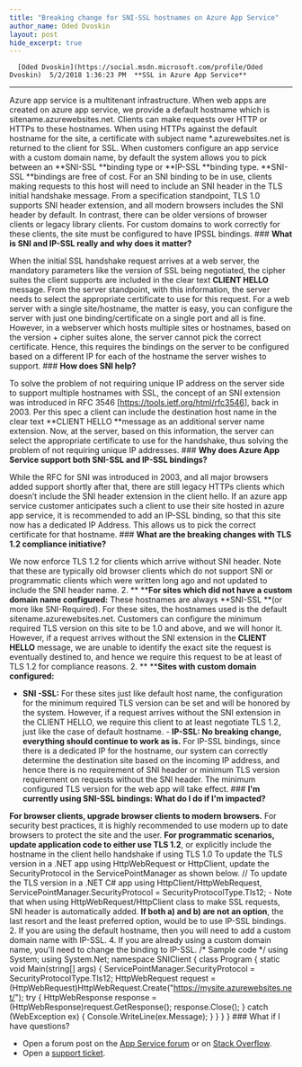 ```yaml
---
title: "Breaking change for SNI-SSL hostnames on Azure App Service"
author_name: Oded Dvoskin
layout: post
hide_excerpt: true
---
```

      [Oded Dvoskin](https://social.msdn.microsoft.com/profile/Oded Dvoskin)  5/2/2018 1:36:23 PM  **SSL in Azure App Service**
----------------------------

 Azure app service is a multitenant infrastructure. When web apps are created on azure app service, we provide a default hostname which is sitename.azurewebsites.net. Clients can make requests over HTTP or HTTPs to these hostnames. When using HTTPs against the default hostname for the site, a certificate with subject name *.azurewebsites.net is returned to the client for SSL. When customers configure an app service with a custom domain name, by default the system allows you to pick between an **SNI-SSL **binding type or **IP-SSL **binding type. **SNI-SSL **bindings are free of cost. For an SNI binding to be in use, clients making requests to this host will need to include an SNI header in the TLS initial handshake message. From a specification standpoint, TLS 1.0 supports SNI header extension, and all modern browsers includes the SNI header by default. In contrast, there can be older versions of browser clients or legacy library clients. For custom domains to work correctly for these clients, the site must be configured to have IPSSL bindings. ### **What is SNI and IP-SSL really and why does it matter?**

 When the initial SSL handshake request arrives at a web server, the mandatory parameters like the version of SSL being negotiated, the cipher suites the client supports are included in the clear text **CLIENT HELLO** message. From the server standpoint, with this information, the server needs to select the appropriate certificate to use for this request. For a web server with a single site/hostname, the matter is easy, you can configure the server with just one binding/certificate on a single port and all is fine. However, in a webserver which hosts multiple sites or hostnames, based on the version + cipher suites alone, the server cannot pick the correct certificate. Hence, this requires the bindings on the server to be configured based on a different IP for each of the hostname the server wishes to support. ### **How does SNI help?**

 To solve the problem of not requiring unique IP address on the server side to support multiple hostnames with SSL, the concept of an SNI extension was introduced in RFC 3546 [<https://tools.ietf.org/html/rfc3546>], back in 2003. Per this spec a client can include the destination host name in the clear text **CLIENT HELLO **message as an additional server name extension. Now, at the server, based on this information, the server can select the appropriate certificate to use for the handshake, thus solving the problem of not requiring unique IP addresses. ### **Why does Azure App Service support both SNI-SSL and IP-SSL bindings?**

 While the RFC for SNI was introduced in 2003, and all major browsers added support shortly after that, there are still legacy HTTPs clients which doesn’t include the SNI header extension in the client hello. If an azure app service customer anticipates such a client to use their site hosted in azure app service, it is recommended to add an IP-SSL binding, so that this site now has a dedicated IP Address. This allows us to pick the correct certificate for that hostname. ### **What are the breaking changes with TLS 1.2 compliance initiative?**

 We now enforce TLS 1.2 for clients which arrive without SNI header. Note that these are typically old browser clients which do not support SNI or programmatic clients which were written long ago and not updated to include the SNI header name.  2. ** ****For sites which did not have a custom domain name configured:**
  These hostnames are always **SNI-SSL **(or more like SNI-Required). For these sites, the hostnames used is the default sitename.azurewebsites.net. Customers can configure the minimum required TLS version on this site to be 1.0 and above, and we will honor it. However, if a request arrives without the SNI extension in the **CLIENT HELLO** message, we are unable to identify the exact site the request is eventually destined to, and hence we require this request to be at least of TLS 1.2 for compliance reasons.  2. ** ****Sites with custom domain configured:**
   - **SNI -SSL:**
  For these sites just like default host name, the configuration for the minimum required TLS version can be set and will be honored by the system. However, if a request arrives without the SNI extension in the CLIENT HELLO, we require this client to at least negotiate TLS 1.2, just like the case of default hostname.  - **IP-SSL: No breaking change, everything should continue to work as is.**
  For IP-SSL bindings, since there is a dedicated IP for the hostname, our system can correctly determine the destination site based on the incoming IP address, and hence there is no requirement of SNI header or minimum TLS version requirement on requests without the SNI header. The minimum configured TLS version for the web app will take effect. ### **I'm currently using SNI-SSL bindings: What do I do if I'm impacted?**

 **For browser clients, upgrade browser clients to modern browsers.** For security best practices, it is highly recommended to use modern up to date browsers to protect the site and the user. **For programmatic scenarios, update application code to either use TLS 1.2**, or explicitly include the hostname in the client hello handshake if using TLS 1.0 To update the TLS version in a .NET app using HttpWebRequest or HttpClient, update the SecurityProtocol in the ServicePointManager as shown below. // To update the TLS version in a .NET C# app using HttpClient/HttpWebRequest, ServicePointManager.SecurityProtocol = SecurityProtocolType.Tls12;  - Note that when using HttpWebRequest/HttpClient class to make SSL requests, SNI header is automatically added.
  **If both a) and b) are not an option**, the last resort and the least preferred option, would be to use IP-SSL bindings.  2. If you are using the default hostname, then you will need to add a custom domain name with IP-SSL.
 4. If you are already using a custom domain name, you'll need to change the binding to IP-SSL.
  /* Sample code */   using System; using System.Net;   namespace SNIClient {  class Program  {  static void Main(string[] args)  {  ServicePointManager.SecurityProtocol = SecurityProtocolType.Tls12;    HttpWebRequest request = (HttpWebRequest)HttpWebRequest.Create("https://mysite.azurewebsites.net/");  try  {  HttpWebResponse response = (HttpWebResponse)request.GetResponse();  response.Close();  }  catch (WebException ex)  {  Console.WriteLine(ex.Message);  }  }  } } ### What if I have questions?

  - Open a forum post on the [App Service forum](https://social.msdn.microsoft.com/forums/azure/en-us/home?forum=windowsazurewebsitespreview) or on [Stack Overflow](https://stackoverflow.com/questions/tagged/azure-web-app-service).
 - Open a [support ticket](https://portal.azure.com/#blade/Microsoft_Azure_Support/HelpAndSupportBlade/overview).
      